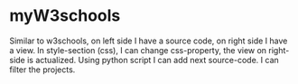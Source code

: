 # myW3schools
Similar to w3schools, on left side I have a source code, on right side I have a view. In style-section (css), I can change css-property, the view on right-side is actualized.  Using python script I can add next source-code. I can filter the projects.
